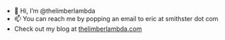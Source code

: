 - 👋 Hi, I’m @thelimberlambda
- 📫 You can reach me by popping an email to eric at smithster dot com
- Check out my blog at [thelimberlambda.com](https://thelimberlambda.com)

<!---
thelimberlambda/thelimberlambda is a ✨ special ✨ repository because its `README.md` (this file) appears on your GitHub profile.
You can click the Preview link to take a look at your changes.
--->
